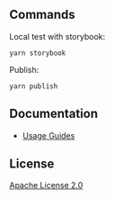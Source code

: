 ## Commands

Local test with storybook:
```
yarn storybook
```

Publish:
```
yarn publish
```

## Documentation

- [Usage Guides](./docs/usage/index.md) 

## License

[Apache License 2.0](LICENSE) 
